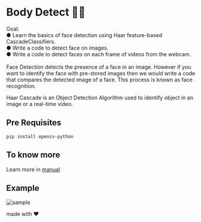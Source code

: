 # Body Detect 🚶‍♀️

Goal:<br>
● Learn the basics of face detection using Haar feature-based CascadeClassifiers.<br>
● Write a code to detect face on images.<br>
● Write a code to detect faces on each frame of videos from the webcam.<br>
<br>
Face Detection detects the presence of a face in an image. However if you want to identify the face with
pre-stored images then we would write a code that compares the detected image of a face. This process is known as face recognition.

Haar Cascade is an Object Detection Algorithm used to identify object in an image or a real-time video.

## Pre Requisites
```
pip install opencv-python
```

## To know more
Learn more in [manual](https://docs.opencv.org/4.x/d6/d00/tutorial_py_root.html)

## Example
![sample](https://user-images.githubusercontent.com/100588945/196033519-b22c6fab-6787-454c-a9ec-5b5d755a1a4a.png)

made with ❤️
